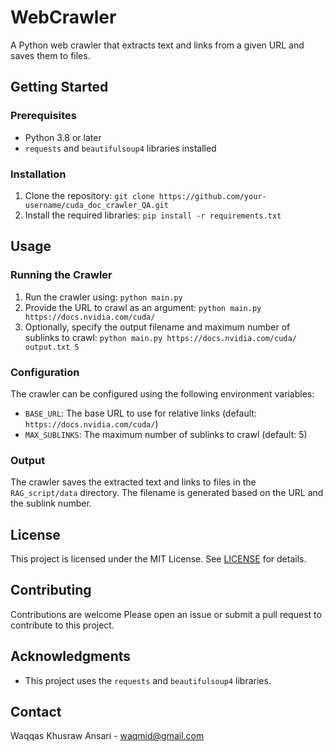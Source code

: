 # WebCrawler

A Python web crawler that extracts text and links from a given URL and saves them to files.

## Getting Started

### Prerequisites

- Python 3.8 or later
- `requests` and `beautifulsoup4` libraries installed

### Installation

1. Clone the repository: `git clone https://github.com/your-username/cuda_doc_crawler_QA.git`
2. Install the required libraries: `pip install -r requirements.txt`

## Usage

### Running the Crawler

1. Run the crawler using: `python main.py`
2. Provide the URL to crawl as an argument: `python main.py https://docs.nvidia.com/cuda/`
3. Optionally, specify the output filename and maximum number of sublinks to crawl: `python main.py https://docs.nvidia.com/cuda/ output.txt 5`

### Configuration

The crawler can be configured using the following environment variables:

- `BASE_URL`: The base URL to use for relative links (default: `https://docs.nvidia.com/cuda/`)
- `MAX_SUBLINKS`: The maximum number of sublinks to crawl (default: 5)

### Output

The crawler saves the extracted text and links to files in the `RAG_script/data` directory. The filename is generated based on the URL and the sublink number.

## License

This project is licensed under the MIT License. See [LICENSE](LICENSE) for details.

## Contributing

Contributions are welcome Please open an issue or submit a pull request to contribute to this project.

## Acknowledgments

- This project uses the `requests` and `beautifulsoup4` libraries.

## Contact

Waqqas Khusraw Ansari - waqmid@gmail.com
